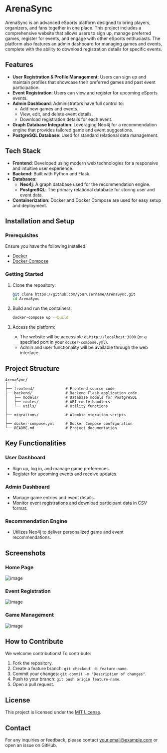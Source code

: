 # ArenaSync

ArenaSync is an advanced eSports platform designed to bring players, organizers, and fans together in one place. This project includes a comprehensive website that allows users to sign up, manage preferred games, register for events, and engage with other eSports enthusiasts. The platform also features an admin dashboard for managing games and events, complete with the ability to download registration details for specific events.

## Features

- **User Registration & Profile Management**: Users can sign up and maintain profiles that showcase their preferred games and past event participation.
- **Event Registration**: Users can view and register for upcoming eSports events.
- **Admin Dashboard**: Administrators have full control to:
  - Add new games and events.
  - View, edit, and delete event details.
  - Download registration details for each event.
- **Graph Database Integration**: Leveraging Neo4j for a recommendation engine that provides tailored game and event suggestions.
- **PostgreSQL Database**: Used for standard relational data management.

## Tech Stack

- **Frontend**: Developed using modern web technologies for a responsive and intuitive user experience.
- **Backend**: Built with Python and Flask.
- **Databases**:
  - **Neo4j**: A graph database used for the recommendation engine.
  - **PostgreSQL**: The primary relational database for storing user and event data.
- **Containerization**: Docker and Docker Compose are used for easy setup and deployment.

## Installation and Setup

### Prerequisites
Ensure you have the following installed:
- [Docker](https://www.docker.com/get-started)
- [Docker Compose](https://docs.docker.com/compose/)

### Getting Started

1. Clone the repository:
   ```bash
   git clone https://github.com/yourusername/ArenaSync.git
   cd ArenaSync
   ```

2. Build and run the containers:
   ```bash
   docker-compose up --build
   ```

3. Access the platform:
   - The website will be accessible at `http://localhost:3000` (or a specified port in your `docker-compose.yml`).
   - Admin and user functionality will be available through the web interface.

## Project Structure

```
ArenaSync/
│
├── frontend/              # Frontend source code
├── backend/               # Backend Flask application code
│   ├── models/            # Database models for PostgreSQL
│   ├── routes/            # API route handlers
│   └── utils/             # Utility functions
│
├── migrations/            # Alembic migration scripts
│
├── docker-compose.yml     # Docker Compose configuration
└── README.md              # Project documentation
```

## Key Functionalities

### User Dashboard
- Sign up, log in, and manage game preferences.
- Register for upcoming events and receive updates.

### Admin Dashboard
- Manage game entries and event details.
- Monitor event registrations and download participant data in CSV format.

### Recommendation Engine
- Utilizes Neo4j to deliver personalized game and event recommendations.

## Screenshots

### Home Page
![image](https://github.com/user-attachments/assets/aa0076ea-4771-457d-afa2-7706166bd5b5)


### Event Registration
![image](https://github.com/user-attachments/assets/f721f4c2-923f-40fc-b805-7b27bdefaf1a)

### Game Management
![image](https://github.com/user-attachments/assets/4961fdb7-8854-4c63-9a09-85cfb05133a5)

## How to Contribute

We welcome contributions! To contribute:
1. Fork the repository.
2. Create a feature branch: `git checkout -b feature-name`.
3. Commit your changes: `git commit -m "Description of changes"`.
4. Push to your branch: `git push origin feature-name`.
5. Open a pull request.

## License

This project is licensed under the [MIT License](LICENSE).

## Contact

For any inquiries or feedback, please contact [your.email@example.com](mailto:tharooshavihidun@gmail.com) or open an issue on GitHub.


